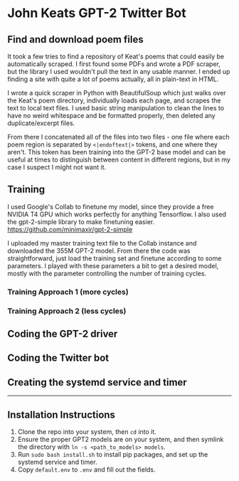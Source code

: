 # John Keats GPT-2 Twitter Bot
## Find and download poem files
It took a few tries to find a repository of Keat's poems that could easily be automatically scraped. I first found some PDFs and wrote a PDF scraper, but the library I used wouldn't pull the text in any usable manner. I ended up finding a site with quite a lot of poems actually, all in plain-text in HTML.

I wrote a quick scraper in Python with BeautifulSoup which just walks over the Keat's poem directory, individually loads each page, and scrapes the text to local text files. I used basic string manipulation to clean the lines to have no weird whitespace and be formatted properly, then deleted any duplicate/excerpt files.

From there I concatenated all of the files into two files - one file where each poem region is separated by `<|endoftext|>` tokens, and one where they aren't. This token has been training into the GPT-2 base model and can be useful at times to distinguish between content in different regions, but in my case I suspect I might not want it.

## Training
I used Google's Collab to finetune my model, since they provide a free NVIDIA T4 GPU which works perfectly for anything Tensorflow. I also used the gpt-2-simple library to make finetuning easier. https://github.com/minimaxir/gpt-2-simple

I uploaded my master training text file to the Collab instance and downloaded the 355M GPT-2 model. From there the code was straightforward, just load the training set and finetune according to some parameters. I played with these parameters a bit to get a desired model, mostly with the parameter controlling the number of training cycles.

### Training Approach 1 (more cycles)
### Training Approach 2 (less cycles)

## Coding the GPT-2 driver

## Coding the Twitter bot

## Creating the systemd service and timer

-----

## Installation Instructions
1. Clone the repo into your system, then `cd` into it.
2. Ensure the proper GPT2 models are on your system, and then symlink the directory with `ln -s <path_to_models> models`.
3. Run `sudo bash install.sh` to install pip packages, and set up the systemd service and timer.
4. Copy `default.env` to `.env` and fill out the fields.
